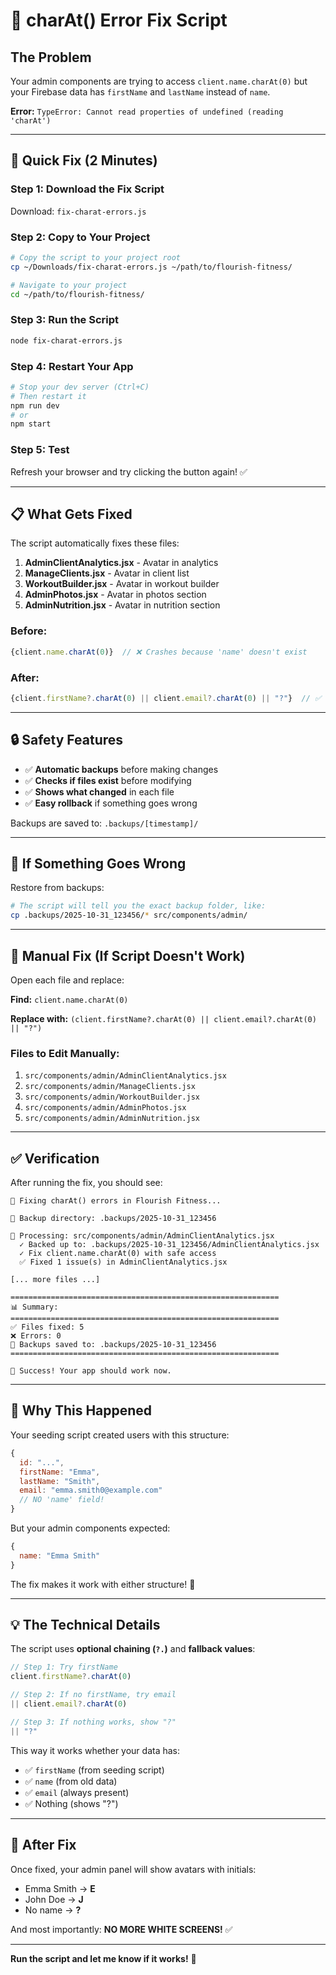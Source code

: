 # 🔧 charAt() Error Fix Script

## The Problem

Your admin components are trying to access `client.name.charAt(0)` but your Firebase data has `firstName` and `lastName` instead of `name`.

**Error:** `TypeError: Cannot read properties of undefined (reading 'charAt')`

---

## 🚀 Quick Fix (2 Minutes)

### Step 1: Download the Fix Script

Download: `fix-charat-errors.js`

### Step 2: Copy to Your Project

```bash
# Copy the script to your project root
cp ~/Downloads/fix-charat-errors.js ~/path/to/flourish-fitness/

# Navigate to your project
cd ~/path/to/flourish-fitness/
```

### Step 3: Run the Script

```bash
node fix-charat-errors.js
```

### Step 4: Restart Your App

```bash
# Stop your dev server (Ctrl+C)
# Then restart it
npm run dev
# or
npm start
```

### Step 5: Test

Refresh your browser and try clicking the button again! ✅

---

## 📋 What Gets Fixed

The script automatically fixes these files:

1. **AdminClientAnalytics.jsx** - Avatar in analytics
2. **ManageClients.jsx** - Avatar in client list
3. **WorkoutBuilder.jsx** - Avatar in workout builder
4. **AdminPhotos.jsx** - Avatar in photos section
5. **AdminNutrition.jsx** - Avatar in nutrition section

### Before:
```javascript
{client.name.charAt(0)}  // ❌ Crashes because 'name' doesn't exist
```

### After:
```javascript
{client.firstName?.charAt(0) || client.email?.charAt(0) || "?"}  // ✅ Safe!
```

---

## 🔒 Safety Features

- ✅ **Automatic backups** before making changes
- ✅ **Checks if files exist** before modifying
- ✅ **Shows what changed** in each file
- ✅ **Easy rollback** if something goes wrong

Backups are saved to: `.backups/[timestamp]/`

---

## 🔄 If Something Goes Wrong

Restore from backups:

```bash
# The script will tell you the exact backup folder, like:
cp .backups/2025-10-31_123456/* src/components/admin/
```

---

## 🎯 Manual Fix (If Script Doesn't Work)

Open each file and replace:

**Find:** `client.name.charAt(0)`

**Replace with:** `(client.firstName?.charAt(0) || client.email?.charAt(0) || "?")`

### Files to Edit Manually:

1. `src/components/admin/AdminClientAnalytics.jsx`
2. `src/components/admin/ManageClients.jsx`
3. `src/components/admin/WorkoutBuilder.jsx`
4. `src/components/admin/AdminPhotos.jsx`
5. `src/components/admin/AdminNutrition.jsx`

---

## ✅ Verification

After running the fix, you should see:

```
🔧 Fixing charAt() errors in Flourish Fitness...

📁 Backup directory: .backups/2025-10-31_123456

🔨 Processing: src/components/admin/AdminClientAnalytics.jsx
  ✓ Backed up to: .backups/2025-10-31_123456/AdminClientAnalytics.jsx
  ✓ Fix client.name.charAt(0) with safe access
  ✅ Fixed 1 issue(s) in AdminClientAnalytics.jsx

[... more files ...]

============================================================
📊 Summary:
============================================================
✅ Files fixed: 5
❌ Errors: 0
📁 Backups saved to: .backups/2025-10-31_123456
============================================================

🎉 Success! Your app should work now.
```

---

## 🐛 Why This Happened

Your seeding script created users with this structure:
```javascript
{
  id: "...",
  firstName: "Emma",
  lastName: "Smith",
  email: "emma.smith0@example.com"
  // NO 'name' field!
}
```

But your admin components expected:
```javascript
{
  name: "Emma Smith"
}
```

The fix makes it work with either structure! 🎉

---

## 💡 The Technical Details

The script uses **optional chaining (`?.`)** and **fallback values**:

```javascript
// Step 1: Try firstName
client.firstName?.charAt(0)

// Step 2: If no firstName, try email
|| client.email?.charAt(0)

// Step 3: If nothing works, show "?"
|| "?"
```

This way it works whether your data has:
- ✅ `firstName` (from seeding script)
- ✅ `name` (from old data)
- ✅ `email` (always present)
- ✅ Nothing (shows "?")

---

## 🎉 After Fix

Once fixed, your admin panel will show avatars with initials:
- Emma Smith → **E**
- John Doe → **J**
- No name → **?**

And most importantly: **NO MORE WHITE SCREENS!** ✅

---

**Run the script and let me know if it works!** 🚀
